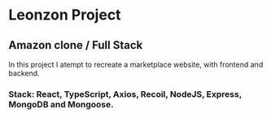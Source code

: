 
# Leonzon Project

## Amazon clone / Full Stack

In this project I atempt to recreate a marketplace website, with frontend and backend.

### Stack: React, TypeScript, Axios, Recoil, NodeJS, Express, MongoDB and Mongoose.


